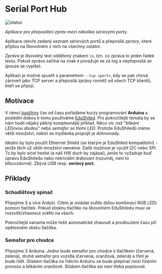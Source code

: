 # Serial Port Hub

![status](https://img.shields.io/badge/Developer_Status-PoC-orange.png?longCache=true&style=flat)

*Aplikace pro přeposílání zpráv mezi několika sériovými porty.*

Aplikace otevře zadaný seznam sériových portů a přeposílá *zprávy*, které přijdou na libovolném z nich na všechny ostatní. 

*Zpráva* je libovolný text oddělený znakem `\n`, tzn. co zpráva to jeden řádek textu. Pokud zpráva začíná na znak `#` považuje se za log a nepřeposílá se (pouze se vypíše).

Aplikací je možné spustit s parametrem  `--tcp <port>`, kdy se pak chová zároveň jako TCP server a přeposílá zprávy rovněž od všech TCP klientů, kteří se připojí.

## Motivace

V rámci [bastlírny](http://macgyver.sh.cvut.cz/) čas od času pořádáme kurzy programování **Arduina** a poslední dobou k tomu používáme [EduShiled](https://www.edushield.cz/cs/). Pro pokročilejší témata by se nám hodil nějaký pěkný komplexnější příklad. Něco víc než "*blikání LEDovou diodou*" nebo *semafor se třemi LED*. Protože EduShiledů máme větší množství, nabízí se myšlenka propojit je dohromady. 

Ideální by bylo použít Ethernet Shield (se kterým je EduShiled kompatibilní) - jenže těch už věští množství nemáme. Další možnost je využít I2C nebo SPI. To by bylo sicel hezké (a náš HW duch by zajásal), jenže to vyžaduje buď úpravu EduShiledu nebo netriviální drátování (rozuměj, není to blbuvzdorné). Zbývá USB resp. **seriový port**. 

## Příklady

### Schodišťový spínač

Připojíme 3 a více Arduin. Cílem je ovládat *světlo* (bílou kombinaci RGB LED) pomocí tlačítek. Pokud stisknu tlačítko na libovolném EduShiledu musí se rozsvítit/zhasnout světlo na všech.

Pokročilejší varianta může řešit automatické zhasnutí a prodloužení času při opětovném stisku tlačítka.

### Semafor pro chodce 

Připojíme 3 Arduina. Jedno bude semafor  pro chodce s tlačítkem (červená, zelená), druhé semafor pro vozidla (červená, oranžová, zelená) a třetí je bude řídit. Stiskem tlačítka na řídícím Arduinu se bude přepínat mezi řízením provozu a blikáním oranžové. Stiskem tlačítka asi není třeba popisovat.
